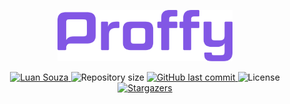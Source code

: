 <p  align="center">
  <img  src="./.github/logo.png"  alt="Proffy"  width="280"/>
</p>

<p  align="center">
  <a  href="https://www.linkedin.com/in/luan-souza-6b07b1171/">
    <img  alt="Luan Souza"  src="https://img.shields.io/badge/-Luan Souza-8257E5?style=flat-square&logo=Linkedin&logoColor=white"  />
  </a>

  <img  alt="Repository size"  src="https://img.shields.io/github/repo-size/LuanSilveiraSouza/nlw2-proffy?color=8257E5&style=flat-square">

  <a  href="https://github.com/RafaelGoulartB/proffy/commits/master">
    <img  alt="GitHub last commit"  src="https://img.shields.io/github/last-commit/LuanSilveiraSouza/nlw2-proffy?color=8257E5&style=flat-square">
  </a>

  <img  alt="License"  src="https://img.shields.io/badge/license-MIT-8257E5?&style=flat-square">

  <a  href="https://github.com/RafaelGoulartB/proffy/stargazers">
    <img  alt="Stargazers"  src="https://img.shields.io/github/stars/LuanSilveiraSouza/nlw2-proffy?color=8257E5&logo=github&style=flat-square">
  </a>
</p>
